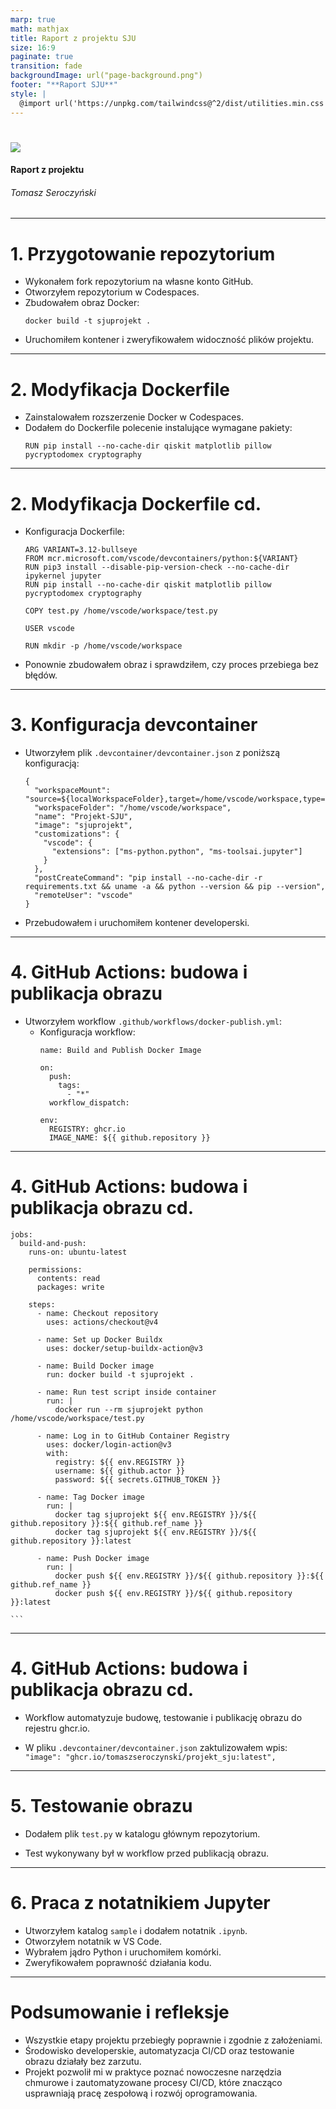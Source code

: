 ```yaml
---
marp: true
math: mathjax
title: Raport z projektu SJU
size: 16:9
paginate: true
transition: fade
backgroundImage: url("page-background.png")
footer: "**Raport SJU**"
style: |
  @import url('https://unpkg.com/tailwindcss@^2/dist/utilities.min.css');
---
```

# 
<div class="flex flex-col items-center justify-center h-full text-center">

<img src="https://upload.wikimedia.org/wikipedia/commons/3/34/Logo_PolSl.svg" class="w-60" />

#### Raport z projektu

###### Tomasz Seroczyński 

</div>

---
# 1. Przygotowanie repozytorium

- Wykonałem fork repozytorium na własne konto GitHub.
- Otworzyłem repozytorium w Codespaces.
- Zbudowałem obraz Docker:
  ```
  docker build -t sjuprojekt .
  ```
- Uruchomiłem kontener i zweryfikowałem widoczność plików projektu.

---

# 2. Modyfikacja Dockerfile

- Zainstalowałem rozszerzenie Docker w Codespaces.
- Dodałem do Dockerfile polecenie instalujące wymagane pakiety:
  ```
  RUN pip install --no-cache-dir qiskit matplotlib pillow pycryptodomex cryptography
  ```
---

# 2. Modyfikacja Dockerfile cd.

- Konfiguracja Dockerfile:
  ```
  ARG VARIANT=3.12-bullseye
  FROM mcr.microsoft.com/vscode/devcontainers/python:${VARIANT}
  RUN pip3 install --disable-pip-version-check --no-cache-dir ipykernel jupyter
  RUN pip install --no-cache-dir qiskit matplotlib pillow pycryptodomex cryptography

  COPY test.py /home/vscode/workspace/test.py

  USER vscode

  RUN mkdir -p /home/vscode/workspace
  ```
- Ponownie zbudowałem obraz i sprawdziłem, czy proces przebiega bez błędów.

---

# 3. Konfiguracja devcontainer

- Utworzyłem plik `.devcontainer/devcontainer.json` z poniższą konfiguracją:
  ```
  {
    "workspaceMount": "source=${localWorkspaceFolder},target=/home/vscode/workspace,type=bind,consistency=cached",
    "workspaceFolder": "/home/vscode/workspace",
    "name": "Projekt-SJU",
    "image": "sjuprojekt",
    "customizations": {
      "vscode": {
        "extensions": ["ms-python.python", "ms-toolsai.jupyter"]
      }
    },
    "postCreateCommand": "pip install --no-cache-dir -r requirements.txt && uname -a && python --version && pip --version",
    "remoteUser": "vscode"
  }
  ```
- Przebudowałem i uruchomiłem kontener developerski.

---

# 4. GitHub Actions: budowa i publikacja obrazu

- Utworzyłem workflow `.github/workflows/docker-publish.yml`:
  - Konfiguracja workflow:
    ```
    name: Build and Publish Docker Image

    on:
      push:
        tags:
          - "*"
      workflow_dispatch:

    env:
      REGISTRY: ghcr.io
      IMAGE_NAME: ${{ github.repository }}

---
# 4. GitHub Actions: budowa i publikacja obrazu cd.
    jobs:
      build-and-push:
        runs-on: ubuntu-latest
        
        permissions:
          contents: read
          packages: write

        steps:
          - name: Checkout repository
            uses: actions/checkout@v4

          - name: Set up Docker Buildx
            uses: docker/setup-buildx-action@v3

          - name: Build Docker image
            run: docker build -t sjuprojekt .

          - name: Run test script inside container
            run: |
              docker run --rm sjuprojekt python /home/vscode/workspace/test.py

          - name: Log in to GitHub Container Registry
            uses: docker/login-action@v3
            with:
              registry: ${{ env.REGISTRY }}
              username: ${{ github.actor }}
              password: ${{ secrets.GITHUB_TOKEN }}

          - name: Tag Docker image
            run: |
              docker tag sjuprojekt ${{ env.REGISTRY }}/${{ github.repository }}:${{ github.ref_name }}
              docker tag sjuprojekt ${{ env.REGISTRY }}/${{ github.repository }}:latest

          - name: Push Docker image
            run: |
              docker push ${{ env.REGISTRY }}/${{ github.repository }}:${{ github.ref_name }}
              docker push ${{ env.REGISTRY }}/${{ github.repository }}:latest

    ```
---
# 4. GitHub Actions: budowa i publikacja obrazu cd.

- Workflow automatyzuje budowę, testowanie i publikację obrazu do rejestru ghcr.io.
  
- W pliku `.devcontainer/devcontainer.json` zaktulizowałem wpis:
  `"image": "ghcr.io/tomaszseroczynski/projekt_sju:latest",`

---

# 5. Testowanie obrazu

- Dodałem plik `test.py` w katalogu głównym repozytorium.

- Test wykonywany był w workflow przed publikacją obrazu.

---

# 6. Praca z notatnikiem Jupyter

- Utworzyłem katalog `sample` i dodałem notatnik `.ipynb`.
- Otworzyłem notatnik w VS Code.
- Wybrałem jądro Python i uruchomiłem komórki.
- Zweryfikowałem poprawność działania kodu.

---


# Podsumowanie i refleksje

- Wszystkie etapy projektu przebiegły poprawnie i zgodnie z założeniami.
- Środowisko developerskie, automatyzacja CI/CD oraz testowanie obrazu działały bez zarzutu.
- Projekt pozwolił mi w praktyce poznać nowoczesne narzędzia chmurowe i zautomatyzowane procesy CI/CD, które znacząco usprawniają pracę zespołową i rozwój oprogramowania.